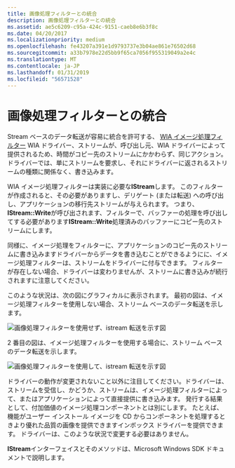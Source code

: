 ```yaml
---
title: 画像処理フィルターとの統合
description: 画像処理フィルターとの統合
ms.assetid: ae5c6209-c95a-424c-9151-caeb8e6b3f8c
ms.date: 04/20/2017
ms.localizationpriority: medium
ms.openlocfilehash: fe43207a391e1d9793737e3b04ae861e76502d68
ms.sourcegitcommit: a33b7978e22d5bb9f65ca7056f955319049a2e4c
ms.translationtype: MT
ms.contentlocale: ja-JP
ms.lasthandoff: 01/31/2019
ms.locfileid: "56571528"
---
```

# <a name="integration-with-the-image-processing-filter"></a>画像処理フィルターとの統合


Stream ベースのデータ転送が容易に統合を許可する、 [WIA イメージ処理フィルター](wia-image-processing-filter.md) WIA ドライバー、ストリームが、呼び出し元、WIA ドライバーによって提供されるため、時間がコピー先のストリームにかかわらず、同じアクション。 ドライバーでは、単にストリームを要求し、それにドライバーに返されるストリームの種類に関係なく、書き込みます。

WIA イメージ処理フィルターは実装に必要な**IStream**します。 このフィルターが作成されると、その必要がありますし、デリゲート (または転送) への呼び出し、アプリケーションの移行先ストリームが与えられます。 つまり、 **IStream::Write**が呼び出されます、フィルターで、バッファーの処理を呼び出してする必要があります**IStream::Write**処理済みのバッファーにコピー先のストリームにします。

同様に、イメージ処理をフィルターに、アプリケーションのコピー先のストリームに書き込みますドライバーからデータを書き込むことができるようにに、イメージ処理フィルターは、ストリームをドライバーに付与できます。 フィルターが存在しない場合、ドライバーは変わりませんが、ストリームに書き込みが続行されますに注意してください。

このような状況は、次の図にグラフィカルに表示されます。 最初の図は、イメージ処理フィルターを使用しない場合、ストリーム ベースのデータ転送を示します。

![画像処理フィルターを使用せず、istream 転送を示す図](images/streamtrans-no-filter.png)

2 番目の図は、イメージ処理フィルターを使用する場合に、ストリーム ベースのデータ転送を示します。

![画像処理フィルターを使用して、istream 転送を示す図](images/streamtrans-with-filter.png)

ドライバーの動作が変更されないこと以外に注目してください。ドライバーは、ストリームを受信し、かどうか、ストリームは、イメージ処理フィルターによって、またはアプリケーションによって直接提供に書き込みます。 発行する結果として、付加価値のイメージ処理コンポーネントとは別にします。 たとえば、機能がユーザー インストール イメージを CD からコンポーネントを処理するときより優れた品質の画像を提供できますインボックス ドライバーを提供できます。 ドライバーは、このような状況で変更する必要はありません。

**IStream**インターフェイスとそのメソッドは、Microsoft Windows SDK ドキュメントで説明します。

 

 




